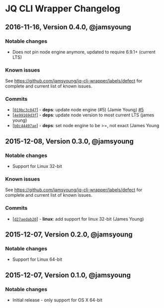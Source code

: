 # JQ CLI Wrapper Changelog

## 2016-11-16, Version 0.4.0, @jamsyoung

### Notable changes

- Does not pin node engine anymore, updated to require 6.9.1+ (current LTS)

### Known issues

See https://github.com/jamsyoung/jq-cli-wrapper/labels/defect for complete and
current list of known issues.

### Commits

* [[`019bc3c047`](https://github.com/jamsyoung/jq-cli-wrapper/commit/019bc3c047)] - **deps**: update node engine (#5) (Jamie Young) [#5](https://github.com/jamsyoung/jq-cli-wrapper/pull/5)
* [[`4e99169d3f`](https://github.com/jamsyoung/jq-cli-wrapper/commit/4e99169d3f)] - **deps**: update node version to most current LTS (james young) 
* [[`b0c44497ae`](https://github.com/jamsyoung/jq-cli-wrapper/commit/b0c44497ae)] - **deps**: set node engine to be >=, not exact (James Young




## 2015-12-08, Version 0.3.0, @jamsyoung
### Notable changes
- Support for Linux 32-bit

### Known issues
See https://github.com/jamsyoung/jq-cli-wrapper/labels/defect for complete and
current list of known issues.

### Commits
* [[`d27aedab20`](https://github.com/jamsyoung/jq-cli-wrapper/commit/d27aedab20)] - **linux**: add support for linux 32-bit (James Young)



## 2015-12-07, Version 0.2.0, @jamsyoung
### Notable changes
- Support for Linux 64-bit



## 2015-12-07, Version 0.1.0, @jamsyoung
### Notable changes
- Initial release - only support for OS X 64-bit
